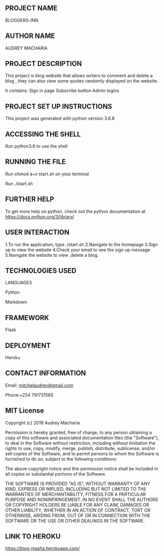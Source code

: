 ## PROJECT NAME
BLOGGERS-INN

## AUTHOR NAME
AUDREY MACHARIA

## PROJECT DESCRIPTION
This project is blog website that allows writers to comment and delete a blog , they can also view some quotes randomly displayed on the website.

It contains:
Sign in page
Subscribe button
Admin logins

## PROJECT SET UP INSTRUCTIONS
This project was generated with python version 3.6.8

## ACCESSING THE SHELL
Run python3.6 <name-of-file> to use the shell

## RUNNING THE FILE
Run chmod a+x start.sh on your terminal

Run ./start.sh

## FURTHER HELP
To get more help on python, check out the python documentation at https://docs.python.org/3/library/

## USER INTERACTION
1.To run the application, type ./start.sh
2.Navigate to the homepage
3.Sign up to view the website
4.Check your email to see the sign up message
5.Navigate the website to view ,delete a blog.

## TECHNOLOGIES USED
LANGUAGES

Python

Markdown

## FRAMEWORK
Flask


## DEPLOYMENT
Heroku

## CONTACT INFORMATION
Email: mitchelaudrey@gmail.com

Phone:+254 791731565

##  MIT License
Copyright (c) 2019 Audrey Macharia

Permission is hereby granted, free of charge, to any person obtaining a copy of this software and associated documentation files (the "Software"), to deal in the Software without restriction, including without limitation the rights to use, copy, modify, merge, publish, distribute, sublicense, and/or sell copies of the Software, and to permit persons to whom the Software is furnished to do so, subject to the following conditions:

The above copyright notice and this permission notice shall be included in all copies or substantial portions of the Software.

THE SOFTWARE IS PROVIDED "AS IS", WITHOUT WARRANTY OF ANY KIND, EXPRESS OR IMPLIED, INCLUDING BUT NOT LIMITED TO THE WARRANTIES OF MERCHANTABILITY, FITNESS FOR A PARTICULAR PURPOSE AND NONINFRINGEMENT. IN NO EVENT SHALL THE AUTHORS OR COPYRIGHT HOLDERS BE LIABLE FOR ANY CLAIM, DAMAGES OR OTHER LIABILITY, WHETHER IN AN ACTION OF CONTRACT, TORT OR OTHERWISE, ARISING FROM, OUT OF OR IN CONNECTION WITH THE SOFTWARE OR THE USE OR OTHER DEALINGS IN THE SOFTWARE.


## LINK TO HEROKU
https://blog-masha.herokuapp.com/
